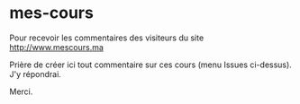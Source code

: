 # mes-cours
Pour recevoir les commentaires des visiteurs du site  http://www.mescours.ma

Prière de créer ici tout commentaire sur ces cours (menu Issues ci-dessus). J'y répondrai.

Merci.
